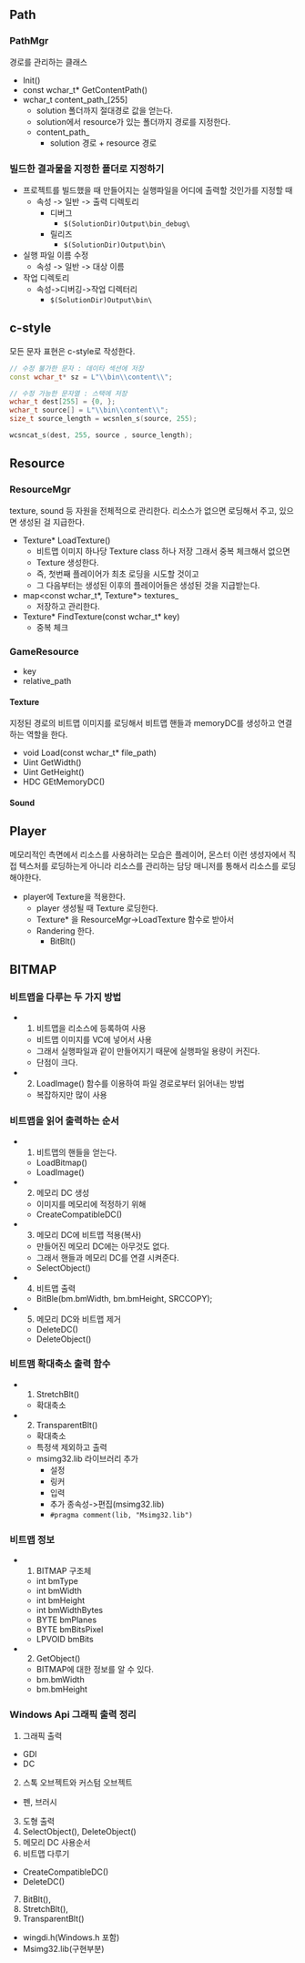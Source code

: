 ## Path
  
### PathMgr
경로를 관리하는 클래스
- Init()
- const wchar_t* GetContentPath()
- wchar_t content_path_[255]
  - solution 폴더까지 절대경로 값을 얻는다.
  - solution에서 resource가 있는 폴더까지 경로를 지정한다.
  - content_path_
    - solution 경로 + resource 경로

### 빌드한 결과물을 지정한 폴더로 지정하기
- 프로젝트를 빌드했을 때 만들어지는 실행파일을 어디에 출력할 것인가를 지정할 때
  - 속성 -> 일반 -> 출력 디렉토리
    - 디버그
      - `$(SolutionDir)Output\bin_debug\`
    - 릴리즈
      - `$(SolutionDir)Output\bin\`
- 실행 파일 이름 수정
  - 속성 -> 일반 -> 대상 이름
- 작업 디렉토리
  - 속성->디버깅->작업 디렉터리
    - `$(SolutionDir)Output\bin\`

## c-style
모든 문자 표현은 c-style로 작성한다.
```C++
// 수정 불가한 문자 : 데이타 섹션에 저장
const wchar_t* sz = L"\\bin\\content\\";

// 수정 가능한 문자열 : 스택에 저장
wchar_t dest[255] = {0, };
wchar_t source[] = L"\\bin\\content\\";
size_t source_length = wcsnlen_s(source, 255);

wcsncat_s(dest, 255, source , source_length);
```


## Resource

### ResourceMgr
texture, sound 등 자원을 전체적으로 관리한다.
리소스가 없으면 로딩해서 주고, 있으면 생성된 걸 지급한다.
- Texture* LoadTexture()
  - 비트맵 이미지 하나당 Texture class 하나 저장 그래서 중복 체크해서 없으면
  - Texture 생성한다.
  - 즉, 첫번째 플레이어가 최초 로딩을 시도할 것이고
  - 그 다음부터는 생성된 이후의 플레이어들은 생성된 것을 지급받는다.
- map<const wchar_t*, Texture*> textures_
  - 저장하고 관리한다. 
- Texture* FindTexture(const wchar_t* key)
  - 중복 체크 

### GameResource
- key
- relative_path

#### Texture
지정된 경로의 비트맵 이미지를 로딩해서 비트맵 핸들과 memoryDC를 생성하고 연결하는 역할을 한다.
- void Load(const wchar_t* file_path)
- Uint GetWidth()
- Uint GetHeight()
- HDC GEtMemoryDC()

#### Sound


## Player
메모리적인 측면에서 리소스를 사용하려는 모습은 플레이어, 몬스터 이런 생성자에서 직접 텍스처를 로딩하는게 아니라 리소스를 관리하는 담당 매니저를 통해서 리소스를 로딩해야한다.

- player에 Texture을 적용한다.
  - player 생성될 때 Texture 로딩한다.
  - Texture* 을 ResourceMgr->LoadTexture 함수로 받아서
  - Randering 한다.
    - BitBlt()


## BITMAP

### 비트맵을 다루는 두 가지 방법
- 1. 비트맵을 리소스에 등록하여 사용
  - 비트맵 이미지를 VC에 넣어서 사용
  - 그래서 실행파일과 같이 만들어지기 때문에 실행파일 용량이 커진다.
  - 단점이 크다.
- 2. LoadImage() 함수를 이용하여 파일 경로로부터 읽어내는 방법
  - 복잡하지만 많이 사용

### 비트맵을 읽어 출력하는 순서
- 1. 비트맵의 핸들을 얻는다.
  - LoadBitmap()
  - LoadImage()
- 2. 메모리 DC 생성
  - 이미지를 메모리에 적정하기 위해
  - CreateCompatibleDC()
- 3. 메모리 DC에 비트맵 적용(복사)
  - 만들어진 메모리 DC에는 아무것도 없다.
  - 그래서 핸들과 메모리 DC를 연결 시켜준다.
  - SelectObject()
- 4. 비트맵 출력
  - BitBle(bm.bmWidth, bm.bmHeight, SRCCOPY);
- 5. 메모리 DC와 비트맵 제거
  - DeleteDC()
  - DeleteObject()

### 비트맴 확대축소 출력 함수
- 1. StretchBlt()
  - 확대축소
- 2. TransparentBlt()
  - 확대축소
  - 특정색 제외하고 출력
  - msimg32.lib 라이브러리 추가
    - 설정
    - 링커
    - 입력
    - 추가 종속성->편집(msimg32.lib)
    - `#pragma comment(lib, "Msimg32.lib")`

### 비트맵 정보
- 1. BITMAP 구조체
  - int bmType
  - int bmWidth
  - int bmHeight
  - int bmWidthBytes
  - BYTE bmPlanes
  - BYTE bmBitsPixel
  - LPVOID bmBits
- 2. GetObject()
  - BITMAP에 대한 정보를 알 수 있다.
  - bm.bmWidth
  - bm.bmHeight



### Windows Api 그래픽 출력 정리
1. 그래픽 출력
  - GDI
  - DC
2. 스톡 오브젝트와 커스텀 오브젝트
  - 펜, 브러시
3. 도형 출력
4. SelectObject(), DeleteObject()
5. 메모리 DC 사용순서
6. 비트맵 다루기
  - CreateCompatibleDC()
  - DeleteDC()
7. BitBlt(),
8. StretchBlt(),
9. TransparentBlt()
  - wingdi.h(Windows.h 포함)
  - Msimg32.lib(구현부분)









